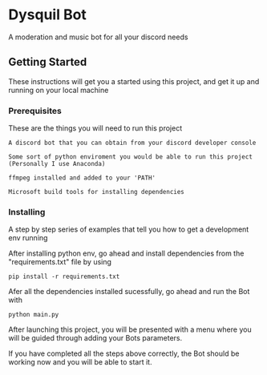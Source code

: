 # Dysquil Bot

A moderation and music bot for all your discord needs

## Getting Started

These instructions will get you a started using this project, and get it up and running on your local machine
### Prerequisites

These are the things you will need to run this project

```
A discord bot that you can obtain from your discord developer console

Some sort of python enviroment you would be able to run this project (Personally I use Anaconda)

ffmpeg installed and added to your 'PATH'

Microsoft build tools for installing dependencies
```


### Installing

A step by step series of examples that tell you how to get a development env running

After installing python env, go ahead and install dependencies from the "requirements.txt" file by using

```
pip install -r requirements.txt
```

Afer all the dependencies installed sucessfully, go ahead and run the Bot with
 
```
python main.py
```

After launching this project, you will be presented with a menu where you will be guided through adding your Bots parameters.

If you have completed all the steps above correctly, the Bot should be working now and you will be able to start it.


